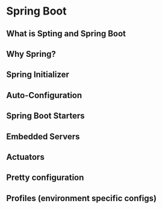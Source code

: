 # Spring Boot

## What is Spting and Spring Boot

## Why Spring?

## Spring Initializer

## Auto-Configuration

## Spring Boot Starters

## Embedded Servers

## Actuators

## Pretty configuration

## Profiles (environment specific configs)

